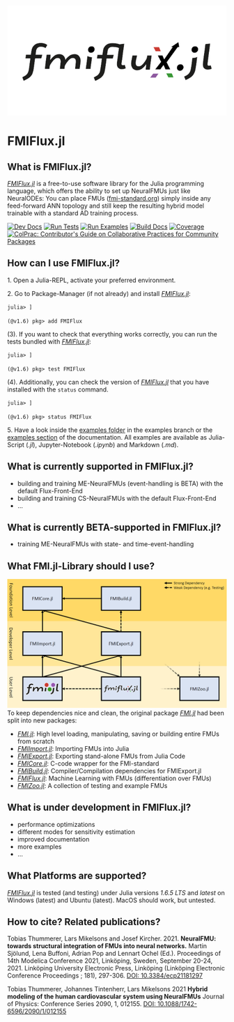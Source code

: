 ![FMIFlux.jl Logo](https://github.com/ThummeTo/FMIFlux.jl/blob/main/logo/dark/fmifluxjl_logo_640_320.png?raw=true "FMIFlux.jl Logo")
# FMIFlux.jl

## What is FMIFlux.jl?
[*FMIFlux.jl*](https://github.com/ThummeTo/FMIFlux.jl) is a free-to-use software library for the Julia programming language, which offers the ability to set up NeuralFMUs just like NeuralODEs: You can place FMUs ([fmi-standard.org](http://fmi-standard.org/)) simply inside any feed-forward ANN topology and still keep the resulting hybrid model trainable with a standard AD training process.

[![Dev Docs](https://img.shields.io/badge/docs-dev-blue.svg)](https://ThummeTo.github.io/FMIFlux.jl/dev) 
[![Run Tests](https://github.com/ThummeTo/FMIFlux.jl/actions/workflows/Test.yml/badge.svg)](https://github.com/ThummeTo/FMIFlux.jl/actions/workflows/Test.yml)
[![Run Examples](https://github.com/ThummeTo/FMIFlux.jl/actions/workflows/Example.yml/badge.svg)](https://github.com/ThummeTo/FMIFlux.jl/actions/workflows/Example.yml)
[![Build Docs](https://github.com/ThummeTo/FMIFlux.jl/actions/workflows/Documentation.yml/badge.svg)](https://github.com/ThummeTo/FMIFlux.jl/actions/workflows/Documentation.yml)
[![Coverage](https://codecov.io/gh/ThummeTo/FMIFlux.jl/branch/main/graph/badge.svg)](https://codecov.io/gh/ThummeTo/FMIFlux.jl)
[![ColPrac: Contributor's Guide on Collaborative Practices for Community Packages](https://img.shields.io/badge/ColPrac-Contributor's%20Guide-blueviolet)](https://github.com/SciML/ColPrac)


## How can I use FMIFlux.jl?

1\. Open a Julia-REPL, activate your preferred environment.

2\. Go to Package-Manager (if not already) and install [*FMIFlux.jl*](https://github.com/ThummeTo/FMIFlux.jl):
```julia-repl
julia> ]

(@v1.6) pkg> add FMIFlux
```

(3)\. If you want to check that everything works correctly, you can run the tests bundled with [*FMIFlux.jl*](https://github.com/ThummeTo/FMIFlux.jl):
```julia-repl
julia> ]

(@v1.6) pkg> test FMIFlux
```

(4)\. Additionally, you can check the version of [*FMIFlux.jl*](https://github.com/ThummeTo/FMIFlux.jl) that you have installed with the ```status``` command.
```julia-repl
julia> ]

(@v1.6) pkg> status FMIFlux
```

5\. Have a look inside the [examples folder](https://github.com/ThummeTo/FMIFlux.jl/tree/examples/examples) in the examples branch or the [examples section](https://thummeto.github.io/FMIFlux.jl/dev/examples/overview/) of the documentation. All examples are available as Julia-Script (*.jl*), Jupyter-Notebook (*.ipynb*) and Markdown (*.md*).

## What is currently supported in FMIFlux.jl?
- building and training ME-NeuralFMUs (event-handling is BETA) with the default Flux-Front-End
- building and training CS-NeuralFMUs with the default Flux-Front-End
- ...

## What is currently BETA-supported in FMIFlux.jl?
- training ME-NeuralFMUs with state- and time-event-handling 

## What FMI.jl-Library should I use?
![FMI.jl Family](https://github.com/ThummeTo/FMI.jl/blob/main/docs/src/assets/FMI_JL_family.png?raw=true "FMI.jl Family")
To keep dependencies nice and clean, the original package [*FMI.jl*](https://github.com/ThummeTo/FMI.jl) had been split into new packages:
- [*FMI.jl*](https://github.com/ThummeTo/FMI.jl): High level loading, manipulating, saving or building entire FMUs from scratch
- [*FMIImport.jl*](https://github.com/ThummeTo/FMIImport.jl): Importing FMUs into Julia
- [*FMIExport.jl*](https://github.com/ThummeTo/FMIExport.jl): Exporting stand-alone FMUs from Julia Code
- [*FMICore.jl*](https://github.com/ThummeTo/FMICore.jl): C-code wrapper for the FMI-standard
- [*FMIBuild.jl*](https://github.com/ThummeTo/FMIBuild.jl): Compiler/Compilation dependencies for FMIExport.jl
- [*FMIFlux.jl*](https://github.com/ThummeTo/FMIFlux.jl): Machine Learning with FMUs (differentiation over FMUs)
- [*FMIZoo.jl*](https://github.com/ThummeTo/FMIZoo.jl): A collection of testing and example FMUs

## What is under development in FMIFlux.jl?
- performance optimizations
- different modes for sensitivity estimation
- improved documentation
- more examples
- ...

## What Platforms are supported?
[*FMIFlux.jl*](https://github.com/ThummeTo/FMIFlux.jl) is tested (and testing) under Julia versions *1.6.5 LTS* and *latest* on Windows (latest) and Ubuntu (latest). MacOS should work, but untested.

## How to cite? Related publications?
Tobias Thummerer, Lars Mikelsons and Josef Kircher. 2021. **NeuralFMU: towards structural integration of FMUs into neural networks.** Martin Sjölund, Lena Buffoni, Adrian Pop and Lennart Ochel (Ed.). Proceedings of 14th Modelica Conference 2021, Linköping, Sweden, September 20-24, 2021. Linköping University Electronic Press, Linköping (Linköping Electronic Conference Proceedings ; 181), 297-306. [DOI: 10.3384/ecp21181297](https://doi.org/10.3384/ecp21181297)

Tobias Thummerer, Johannes Tintenherr, Lars Mikelsons 2021 **Hybrid modeling of the human cardiovascular system using NeuralFMUs** Journal of Physics: Conference Series 2090, 1, 012155. [DOI: 10.1088/1742-6596/2090/1/012155](https://doi.org/10.1088/1742-6596/2090/1/012155)